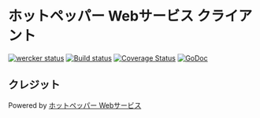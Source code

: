 # ホットペッパー Webサービス クライアント
[![wercker status](https://app.wercker.com/status/fc69ef1a67536d9d1b5581f806a396d1/m "wercker status")](https://app.wercker.com/project/bykey/fc69ef1a67536d9d1b5581f806a396d1)
[![Build status](https://ci.appveyor.com/api/projects/status/cnp1srra2nkts389?svg=true)](https://ci.appveyor.com/project/yosssi/go-hpg)
[![Coverage Status](https://coveralls.io/repos/yosssi/go-hpg/badge.svg?branch=HEAD)](https://coveralls.io/r/yosssi/go-hpg?branch=HEAD)
[![GoDoc](https://godoc.org/github.com/yosssi/go-hpg/hpg?status.svg)](https://godoc.org/github.com/yosssi/go-hpg/hpg)

## クレジット

Powered by [ホットペッパー Webサービス](http://webservice.recruit.co.jp/)

